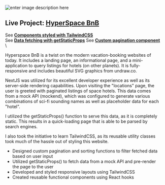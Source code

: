 ![enter image description here](https://cdn.sanity.io/images/nof1t6y8/projects/9fb18bab2ef31fd05b6fac5fc45737d905121568-2535x1248.png)

## Live Project: [HyperSpace BnB](https://hyperspace-bnb.vercel.app/)

See [**Components styled with TailwindCSS**](https://github.com/CarlsJr4/HyperSpace-BnB/tree/main/components) \
See [**Data fetching with getStaticProps**](https://github.com/CarlsJr4/HyperSpace-BnB/blob/main/pages/locations.js)
See [**Custom pagination component**](https://github.com/CarlsJr4/HyperSpace-BnB/blob/main/components/locations/Pagination.js) \

Hyperspace BnB is a twist on the modern vacation-booking websites of today. It includes a landing page, an informational page, and a mini-application to query listings for hotels (on other planets). It is fully-responsive and includes beautiful SVG graphics from undraw.co.

NextJS was utilized for its excellent developer experience as well as its server-side rendering capabilities. Upon visiting the "locations" page, the user is greeted with paginated listings of space hotels. This data comes from a mock API (mockend), which was configured to generate various combinations of sci-fi sounding names as well as placeholder data for each "hotel".

I utilized the getStaticProps() function to serve this data, as it is completely static. This results in a quick-loading page that is able to be parsed by search engines.

I also took the initiative to learn TailwindCSS, as its reusable utility classes took much of the hassle out of styling this website.

- Designed custom pagination and sorting functions to filter fetched data based on user input
- Utilized getStaticProps() to fetch data from a mock API and pre-render the page to the user
- Developed and styled responsive layouts using TailwindCSS
- Created reusable functional components using React hooks
